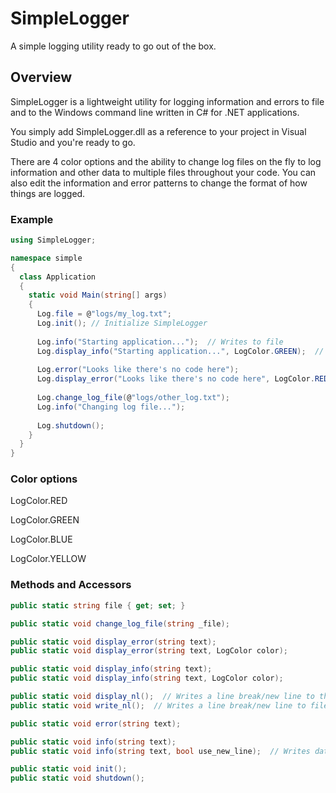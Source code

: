 # SimpleLogger
A simple logging utility ready to go out of the box.

## Overview
SimpleLogger is a lightweight utility for logging information and errors to file and to the Windows command line written in C# for .NET applications.

You simply add SimpleLogger.dll as a reference to your project in Visual Studio and you're ready to go.

There are 4 color options and the ability to change log files on the fly to log information and other data to multiple files throughout your code. You can also edit the information and error patterns to change the format of how things are logged.

### Example
```c#
using SimpleLogger;

namespace simple
{
  class Application
  {
    static void Main(string[] args)
    {
      Log.file = @"logs/my_log.txt";
      Log.init(); // Initialize SimpleLogger
      
      Log.info("Starting application...");  // Writes to file
      Log.display_info("Starting application...", LogColor.GREEN);  // Displays in the console as green text
      
      Log.error("Looks like there's no code here");
      Log.display_error("Looks like there's no code here", LogColor.RED);
      
      Log.change_log_file(@"logs/other_log.txt");
      Log.info("Changing log file...");
      
      Log.shutdown();
    }
  }
}
```

### Color options
LogColor.RED

LogColor.GREEN

LogColor.BLUE

LogColor.YELLOW

### Methods and Accessors
```c#
public static string file { get; set; }

public static void change_log_file(string _file);

public static void display_error(string text);
public static void display_error(string text, LogColor color);

public static void display_info(string text);
public static void display_info(string text, LogColor color);

public static void display_nl();  // Writes a line break/new line to the console
public static void write_nl();  // Writes a line break/new line to file

public static void error(string text);

public static void info(string text);
public static void info(string text, bool use_new_line);  // Writes data to a file without a line break with use_new_line = false;

public static void init();
public static void shutdown();
```
